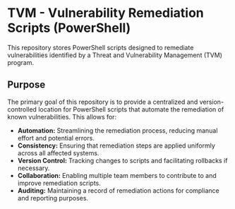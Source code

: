 # TVM - Vulnerability Remediation Scripts (PowerShell)

This repository stores PowerShell scripts designed to remediate vulnerabilities identified by a Threat and Vulnerability Management (TVM) program.

## Purpose
The primary goal of this repository is to provide a centralized and version-controlled location for PowerShell scripts that automate the remediation of known vulnerabilities. This allows for:

* **Automation:** Streamlining the remediation process, reducing manual effort and potential errors.
* **Consistency:** Ensuring that remediation steps are applied uniformly across all affected systems.
* **Version Control:** Tracking changes to scripts and facilitating rollbacks if necessary.
* **Collaboration:** Enabling multiple team members to contribute to and improve remediation scripts.
* **Auditing:** Maintaining a record of remediation actions for compliance and reporting purposes.
